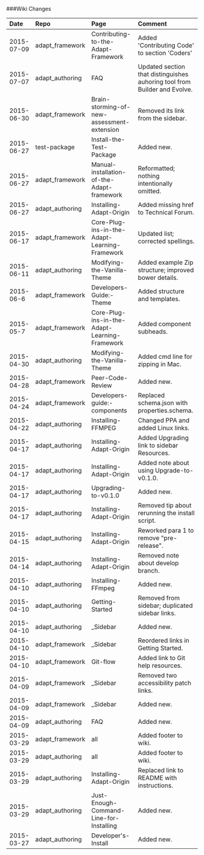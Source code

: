 ###Wiki Changes			

|Date	|Repo	|Page	|Comment  |
|:------|:------|:------|:--------|
|2015-07-09	|adapt_framework	|Contributing-to-the-Adapt-Framework	|Added 'Contributing Code' to section 'Coders' |
|2015-07-07	|adapt_authoring	|FAQ	|Updated section that distinguishes auhoring tool from Builder and Evolve. |
|2015-06-30	|adapt_framework	|Brain-storming-of-new-assessment-extension	|Removed its link from the sidebar. |
|2015-06-27	|test-package	    |Install-the-Test-Package	|Added new. |
|2015-06-27	|adapt_framework	|Manual-installation-of-the-Adapt-framework	|Reformatted; nothing intentionally omitted. |
|2015-06-27	|adapt_authoring	|Installing-Adapt-Origin	|Added missing href to Technical Forum. |
|2015-06-17	|adapt_framework	|Core-Plug-ins-in-the-Adapt-Learning-Framework  |Updated list; corrected spellings.|
|2015-06-11	|adapt_authoring	|Modifying-the-Vanilla-Theme  |Added example Zip structure; improved bower details.|
|2015-06-6	|adapt_framework	|Developers-Guide:-Theme  |Added structure and templates.|
|2015-05-7	|adapt_framework	|Core-Plug-ins-in-the-Adapt-Learning-Framework  |Added component subheads.|
|2015-04-30	|adapt_authoring	|Modifying-the-Vanilla-Theme |Added cmd line for zipping in Mac.|
|2015-04-28	|adapt_framework	|Peer-Code-Review  |Added new.|
|2015-04-24	|adapt_framework	|Developers-guide:-components  | Replaced schema.json with properties.schema.|
|2015-04-22	|adapt_authoring	|Installing-FFMPEG	|Changed PPA and added Linux links. |
|2015-04-17	|adapt_authoring	|Installing-Adapt-Origin	|Added Upgrading link to sidebar Resources. |
|2015-04-17	|adapt_authoring	|Installing-Adapt-Origin	|Added note about using Upgrade-to-v0.1.0.|
|2015-04-17	|adapt_authoring	|Upgrading-to-v0.1.0	|Added new.|
|2015-04-17	|adapt_authoring	|Installing-Adapt-Origin	|Removed tip about rerunning the install script.|
|2015-04-15	|adapt_authoring	|Installing-Adapt-Origin	|Reworked para 1 to remove "pre-release".|
|2015-04-14	|adapt_authoring	|Installing-Adapt-Origin	|Removed note about develop branch.|
|2015-04-10	|adapt_authoring	|Installing-FFmpeg	|Added new.|
|2015-04-10	|adapt_authoring	|Getting-Started	|Removed from sidebar; duplicated sidebar links.|
|2015-04-10	|adapt_authoring	|_Sidebar	|Added new.|
|2015-04-10	|adapt_framework	|_Sidebar	|Reordered links in Getting Started.|
|2015-04-10	|adapt_framework	|Git-flow	|Added link to Git help resources.|
|2015-04-09	|adapt_framework	|_Sidebar	|Removed two accessibility patch links.|
|2015-04-09	|adapt_framework	|_Sidebar	|Added new.|
|2015-04-09	|adapt_authoring	|FAQ	|Added new.|
|2015-03-29	|adapt_framework	|all	|Added footer to wiki.|
|2015-03-29	|adapt_authoring	|all	|Added footer to wiki.|
|2015-03-29	|adapt_authoring	|Installing-Adapt-Origin	|Replaced link to README with instructions.|
|2015-03-29	|adapt_authoring	|Just-Enough-Command-Line-for-Installing	|Added new.|
|2015-03-27	|adapt_authoring	|Developer's-Install	|Added new.|
